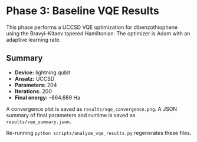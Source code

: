 Phase 3: Baseline VQE Results
=============================

This phase performs a UCCSD VQE optimization for dibenzothiophene using the
Bravyi–Kitaev tapered Hamiltonian. The optimizer is Adam with an adaptive
learning rate.

Summary
-------
- **Device:** lightning.qubit
- **Ansatz:** UCCSD
- **Parameters:** 204
- **Iterations:** 200
- **Final energy:** -864.689 Ha

A convergence plot is saved as `results/vqe_convergence.png`. A JSON summary of
final parameters and runtime is saved as `results/vqe_summary.json`.

Re-running `python scripts/analyze_vqe_results.py` regenerates these files.